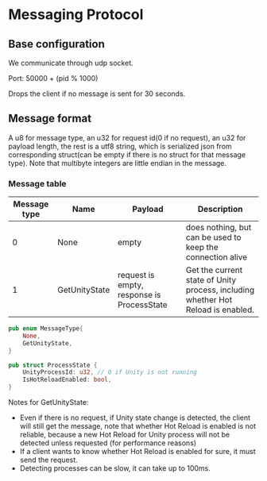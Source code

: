 # Messaging Protocol

## Base configuration
We communicate through udp socket.

Port: 50000 + (pid % 1000)

Drops the client if no message is sent for 30 seconds.

## Message format
A u8 for message type, an u32 for request id(0 if no request), an u32 for payload length, the rest is a utf8 string, which is serialized json from corresponding struct(can be empty if there is no struct for that message type). Note that multibyte integers are little endian in the message.

### Message table
| Message type | Name | Payload | Description |
| --- | --- | --- | --- |
| 0 | None | empty| does nothing, but can be used to keep the connection alive
| 1 | GetUnityState | request is empty, response is ProcessState | Get the current state of Unity process, including whether Hot Reload is enabled.

``` rust
pub enum MessageType{
    None,
    GetUnityState,
}

pub struct ProcessState {
    UnityProcessId: u32, // 0 if Unity is not running
    IsHotReloadEnabled: bool,
}
```

Notes for GetUnityState:
- Even if there is no request, if Unity state change is detected, the client will still get the message, note that whether Hot Reload is enabled is not reliable, because a new Hot Reload for Unity process will not be detected unless requested (for performance reasons)
- If a client wants to know whether Hot Reload is enabled for sure, it must send the request.
- Detecting processes can be slow, it can take up to 100ms.
